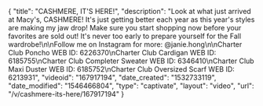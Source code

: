 {
    "title": "CASHMERE, IT'S HERE!",
    "description": "Look at what just arrived at Macy's, CASHMERE! It's just getting better each year as this year's styles are making my jaw drop! Make sure you start shopping now before your favorites are sold out! It's never too early to prepare yourself for the Fall wardrobe!\n\nFollow me on Instagram for more: @janie.hong\n\nCharter Club Poncho WEB ID: 6226370\nCharter Club Cardigan WEB ID: 6185755\nCharter Club Completer Sweater WEB ID: 6346410\nCharter Club Maxi Duster WEB ID: 6185752\nCharter Club Oversized Scarf WEB ID: 6213931",
    "videoid": "167917194",
    "date_created": "1532733119",
    "date_modified": "1546466804",
    "type": "captivate",
    "layout": "video",
    "url": "\/v\/cashmere-its-here\/167917194"
}